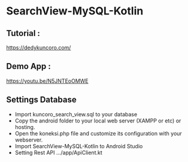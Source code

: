 # SearchView-MySQL-Kotlin

## Tutorial : ##
https://dedykuncoro.com/

## Demo App : ##
https://youtu.be/N5JNTEoOMWE

## Settings Database ##
* Import kuncoro_search_view.sql to your database
* Copy the android folder to your local web server (XAMPP or etc) or hosting.
* Open the koneksi.php file and customize its configuration with your webserver.
* Import SearchView-MySQL-Kotlin to Android Studio
* Setting Rest API .../app/ApiClient.kt
